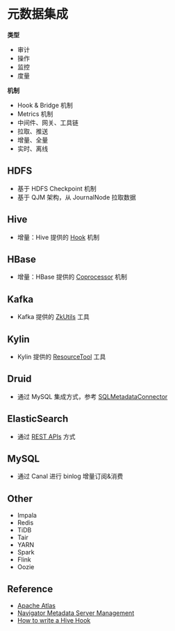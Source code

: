 # 元数据集成

**类型**

- 审计
- 操作
- 监控
- 度量

**机制**

- Hook & Bridge 机制
- Metrics 机制
- 中间件、网关、工具链
- 拉取、推送
- 增量、全量
- 实时、离线

## HDFS

- 基于 HDFS Checkpoint 机制
- 基于 QJM 架构，从 JournalNode 拉取数据

## Hive

- 增量：Hive 提供的 [Hook](https://github.com/apache/hive/blob/master/ql/src/java/org/apache/hadoop/hive/ql/hooks/Hook.java) 机制

## HBase

- 增量：HBase 提供的 [Coprocessor](https://blogs.apache.org/hbase/entry/coprocessor_introduction) 机制

## Kafka

- Kafka 提供的 [ZkUtils](https://github.com/apache/kafka/blob/2.3/core/src/main/scala/kafka/utils/ZkUtils.scala) 工具

## Kylin

- Kylin 提供的 [ResourceTool](https://github.com/apache/kylin/blob/master/core-common/src/main/java/org/apache/kylin/common/persistence/ResourceTool.java) 工具

## Druid

- 通过 MySQL 集成方式，参考 [SQLMetadataConnector](https://github.com/apache/incubator-druid/blob/master/server/src/main/java/org/apache/druid/metadata/SQLMetadataConnector.java)

## ElasticSearch

- 通过 [REST APIs](https://www.elastic.co/guide/en/elasticsearch/reference/current/rest-apis.html) 方式

## MySQL

- 通过 Canal 进行 binlog 增量订阅&消费

## Other

- Impala
- Redis
- TiDB
- Tair
- YARN
- Spark
- Flink
- Oozie

## Reference

- [Apache Atlas](https://atlas.apache.org/index.html)
- [Navigator Metadata Server Management](https://www.cloudera.com/documentation/enterprise/latest/topics/cn_admcfg_nms_intro.html)
- [How to write a Hive Hook](http://dharmeshkakadia.github.io/hive-hook/)